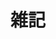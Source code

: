 ---
title: "雑記"
description: "自分用にほぼ近いメモ"
slug: "zakki"
image: "hutomo-abrianto-l2jk-uxb1BY-unsplash.jpg"
style:
    background: "#2a9d8f"
    color: "#fff"
---